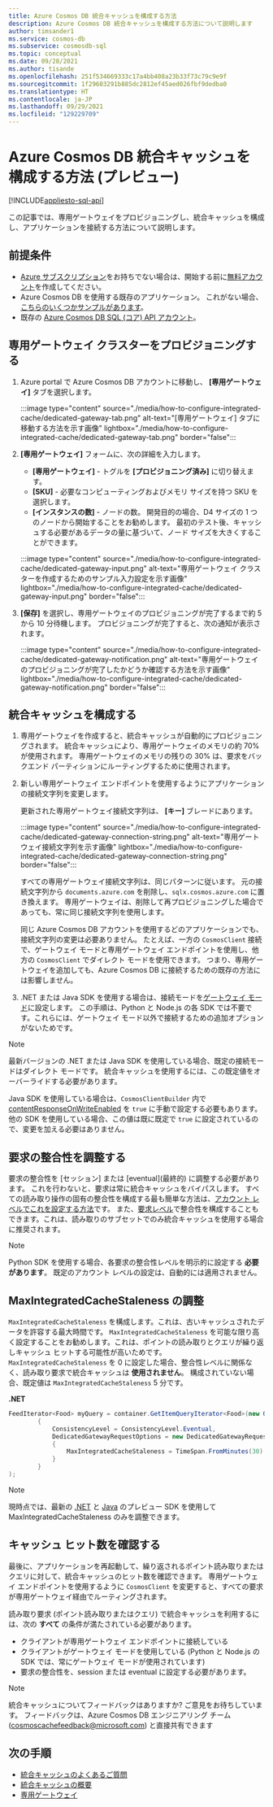 ```yaml
---
title: Azure Cosmos DB 統合キャッシュを構成する方法
description: Azure Cosmos DB 統合キャッシュを構成する方法について説明します
author: timsander1
ms.service: cosmos-db
ms.subservice: cosmosdb-sql
ms.topic: conceptual
ms.date: 09/28/2021
ms.author: tisande
ms.openlocfilehash: 251f534669333c17a4bb408a23b33f73c79c9e9f
ms.sourcegitcommit: 1f29603291b885dc2812ef45aed026fbf9dedba0
ms.translationtype: HT
ms.contentlocale: ja-JP
ms.lasthandoff: 09/29/2021
ms.locfileid: "129229709"
---
```

# <a name="how-to-configure-the-azure-cosmos-db-integrated-cache-preview"></a>Azure Cosmos DB 統合キャッシュを構成する方法 (プレビュー)
[!INCLUDE[appliesto-sql-api](includes/appliesto-sql-api.md)]

この記事では、専用ゲートウェイをプロビジョニングし、統合キャッシュを構成し、アプリケーションを接続する方法について説明します。 

## <a name="prerequisites"></a>前提条件

- [Azure サブスクリプション](../guides/developer/azure-developer-guide.md#understanding-accounts-subscriptions-and-billing)をお持ちでない場合は、開始する前に[無料アカウント](https://azure.microsoft.com/free/?ref=microsoft.com&utm_source=microsoft.com&utm_medium=docs&utm_campaign=visualstudio)を作成してください。
- Azure Cosmos DB を使用する既存のアプリケーション。 これがない場合、[こちらのいくつかサンプルがあります](https://github.com/AzureCosmosDB/labs)。
- 既存の [Azure Cosmos DB SQL (コア) API アカウント](create-cosmosdb-resources-portal.md)。

## <a name="provision-a-dedicated-gateway-cluster"></a>専用ゲートウェイ クラスターをプロビジョニングする

1. Azure portal で Azure Cosmos DB アカウントに移動し、 **[専用ゲートウェイ]** タブを選択します。

   :::image type="content" source="./media/how-to-configure-integrated-cache/dedicated-gateway-tab.png" alt-text="[専用ゲートウェイ] タブに移動する方法を示す画像" lightbox="./media/how-to-configure-integrated-cache/dedicated-gateway-tab.png" border="false":::

2. **[専用ゲートウェイ]** フォームに、次の詳細を入力します。

   * **[専用ゲートウェイ]** - トグルを **[プロビジョニング済み]** に切り替えます。 
   * **[SKU]** - 必要なコンピューティングおよびメモリ サイズを持つ SKU を選択します。 
   *  **[インスタンスの数]** - ノードの数。 開発目的の場合、D4 サイズの 1 つのノードから開始することをお勧めします。 最初のテスト後、キャッシュする必要があるデータの量に基づいて、ノード サイズを大きくすることができます。

   :::image type="content" source="./media/how-to-configure-integrated-cache/dedicated-gateway-input.png" alt-text="専用ゲートウェイ クラスターを作成するためのサンプル入力設定を示す画像" lightbox="./media/how-to-configure-integrated-cache/dedicated-gateway-input.png" border="false":::

3. **[保存]** を選択し、専用ゲートウェイのプロビジョニングが完了するまで約 5 から 10 分待機します。 プロビジョニングが完了すると、次の通知が表示されます。

   :::image type="content" source="./media/how-to-configure-integrated-cache/dedicated-gateway-notification.png" alt-text="専用ゲートウェイのプロビジョニングが完了したかどうか確認する方法を示す画像" lightbox="./media/how-to-configure-integrated-cache/dedicated-gateway-notification.png" border="false":::

## <a name="configuring-the-integrated-cache"></a>統合キャッシュを構成する

1. 専用ゲートウェイを作成すると、統合キャッシュが自動的にプロビジョニングされます。 統合キャッシュにより、専用ゲートウェイのメモリの約 70% が使用されます。 専用ゲートウェイのメモリの残りの 30% は、要求をバックエンド パーティションにルーティングするために使用されます。

2.  新しい専用ゲートウェイ エンドポイントを使用するようにアプリケーションの接続文字列を変更します。

      更新された専用ゲートウェイ接続文字列は、 **[キー]** ブレードにあります。
   
      :::image type="content" source="./media/how-to-configure-integrated-cache/dedicated-gateway-connection-string.png" alt-text="専用ゲートウェイ接続文字列を示す画像" lightbox="./media/how-to-configure-integrated-cache/dedicated-gateway-connection-string.png" border="false":::

      すべての専用ゲートウェイ接続文字列は、同じパターンに従います。 元の接続文字列から `documents.azure.com` を削除し、`sqlx.cosmos.azure.com` に置き換えます。 専用ゲートウェイは、削除して再プロビジョニングした場合であっても、常に同じ接続文字列を使用します。

      同じ Azure Cosmos DB アカウントを使用するどのアプリケーションでも、接続文字列の変更は必要ありません。 たとえば、一方の `CosmosClient` 接続で、ゲートウェイ モードと専用ゲートウェイ エンドポイントを使用し、他方の `CosmosClient` でダイレクト モードを使用できます。 つまり、専用ゲートウェイを追加しても、Azure Cosmos DB に接続するための既存の方法には影響しません。

3. .NET または Java SDK を使用する場合は、接続モードを[ゲートウェイ モード](sql-sdk-connection-modes.md#available-connectivity-modes)に設定します。 この手順は、Python と Node.js の各 SDK では不要です。これらには、ゲートウェイ モード以外で接続するための追加オプションがないためです。

> [!NOTE]
> 最新バージョンの .NET または Java SDK を使用している場合、既定の接続モードはダイレクト モードです。 統合キャッシュを使用するには、この既定値をオーバーライドする必要があります。

Java SDK を使用している場合は、`CosmosClientBuilder` 内で [contentResponseOnWriteEnabled](/java/api/com.azure.cosmos.cosmosclientbuilder.contentresponseonwriteenabled?view=azure-java-stable&preserve-view=true) を `true` に手動で設定する必要もあります。 他の SDK を使用している場合、この値は既に既定で `true` に設定されているので、変更を加える必要はありません。

## <a name="adjust-request-consistency"></a>要求の整合性を調整する

要求の整合性を [セッション] または [eventual]\(最終的\) に調整する必要があります。 これを行わないと、要求は常に統合キャッシュをバイパスします。 すべての読み取り操作の固有の整合性を構成する最も簡単な方法は、[アカウント レベルでこれを設定する方法](consistency-levels.md#configure-the-default-consistency-level)です。 また、[要求レベル](how-to-manage-consistency.md#override-the-default-consistency-level)で整合性を構成することもできます。これは、読み取りのサブセットでのみ統合キャッシュを使用する場合に推奨されます。

> [!NOTE]
> Python SDK を使用する場合、各要求の整合性レベルを明示的に設定する **必要があります**。 既定のアカウント レベルの設定は、自動的には適用されません。

## <a name="adjust-maxintegratedcachestaleness"></a>MaxIntegratedCacheStaleness の調整

`MaxIntegratedCacheStaleness` を構成します。これは、古いキャッシュされたデータを許容する最大時間です。 `MaxIntegratedCacheStaleness` を可能な限り高く設定することをお勧めします。これは、ポイントの読み取りとクエリが繰り返しキャッシュ ヒットする可能性が高いためです。 `MaxIntegratedCacheStaleness` を 0 に設定した場合、整合性レベルに関係なく、読み取り要求で統合キャッシュは **使用されません**。 構成されていない場合、既定値は `MaxIntegratedCacheStaleness` 5 分です。

**.NET**

```csharp
FeedIterator<Food> myQuery = container.GetItemQueryIterator<Food>(new QueryDefinition("SELECT * FROM c"), requestOptions: new QueryRequestOptions
        {
            ConsistencyLevel = ConsistencyLevel.Eventual,
            DedicatedGatewayRequestOptions = new DedicatedGatewayRequestOptions 
            { 
                MaxIntegratedCacheStaleness = TimeSpan.FromMinutes(30) 
            }
        }
);
```

> [!NOTE]
> 現時点では、最新の [.NET](https://www.nuget.org/packages/Microsoft.Azure.Cosmos/3.17.0-preview) と [Java](https://mvnrepository.com/artifact/com.azure/azure-cosmos/4.16.0-beta.1) のプレビュー SDK を使用して MaxIntegratedCacheStaleness のみを調整できます。

## <a name="verify-cache-hits"></a>キャッシュ ヒット数を確認する

最後に、アプリケーションを再起動して、繰り返されるポイント読み取りまたはクエリに対して、統合キャッシュのヒット数を確認できます。 専用ゲートウェイ エンドポイントを使用するように `CosmosClient` を変更すると、すべての要求が専用ゲートウェイ経由でルーティングされます。

読み取り要求 (ポイント読み取りまたはクエリ) で統合キャッシュを利用するには、次の **すべて** の条件が満たされている必要があります。

-   クライアントが専用ゲートウェイ エンドポイントに接続している
-  クライアントがゲートウェイ モードを使用している (Python と Node.js の SDK では、常にゲートウェイ モードが使用されています)
-   要求の整合性を、session または eventual に設定する必要があります。

> [!NOTE]
> 統合キャッシュについてフィードバックはありますか? ご意見をお待ちしています。 フィードバックは、Azure Cosmos DB エンジニアリング チーム (cosmoscachefeedback@microsoft.com) と直接共有できます


## <a name="next-steps"></a>次の手順

- [統合キャッシュのよくあるご質問](integrated-cache-faq.md)
- [統合キャッシュの概要](integrated-cache.md)
- [専用ゲートウェイ](dedicated-gateway.md)